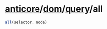 # [anticore](../../../../../#reference)/[dom](../../#reference)/[query](../#reference)/<a name="reference">all</a>

```js
all(selector, node)
```